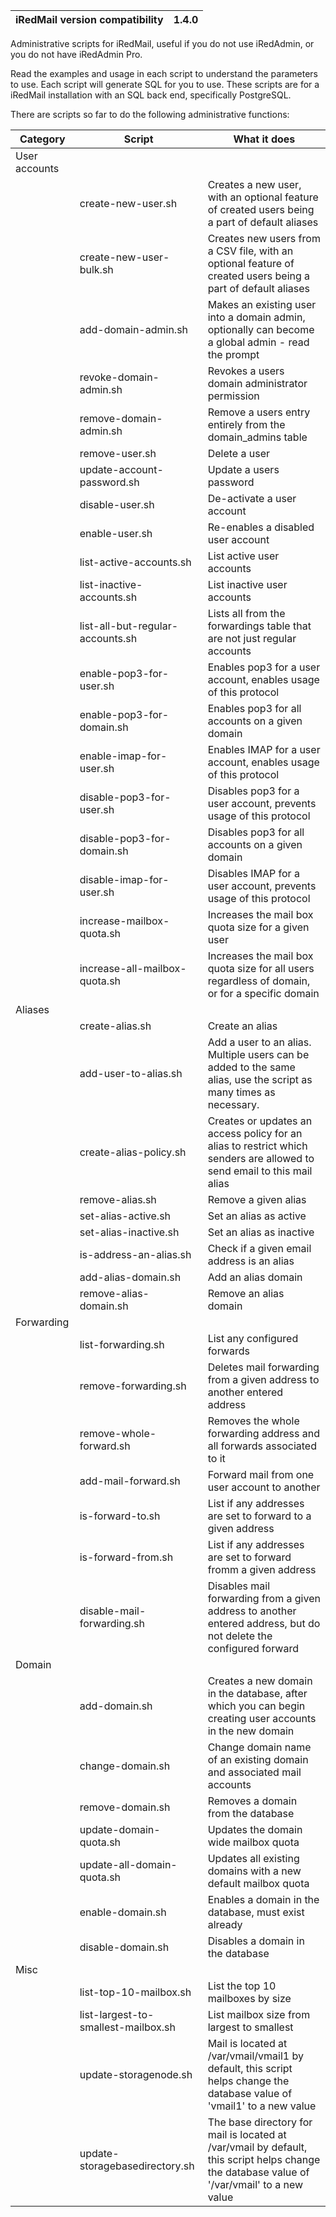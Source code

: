 | iRedMail version compatibility  | 1.4.0 |
| ------------- | ------------- |

Administrative scripts for iRedMail, useful if you do not use iRedAdmin, or you do not have iRedAdmin Pro.

Read the examples and usage in each script to understand the parameters to use. Each script will generate SQL for you to use. These scripts are for a iRedMail installation with an SQL back end, specifically PostgreSQL.

There are scripts so far to do the following administrative functions:

| Category      | Script                              | What it does                                                                                                                                |
| ------------- | ----------------------------------- | ------------------------------------------------------------------------------------------------------------------------------------------- |
| User accounts |                                     |                                                                                                                                             |
|               | create-new-user.sh                  | Creates a new user, with an optional feature of created users being a part of default aliases												                        |
|               | create-new-user-bulk.sh             | Creates new users from a CSV file, with an optional feature of created users being a part of default aliases					                			|
|	        			| add-domain-admin.sh		        		  | Makes an existing user into a domain admin, optionally can become a global admin - read the prompt							                            |																
|        				| revoke-domain-admin.sh			        | Revokes a users domain administrator permission																								                                              |
|				        | remove-domain-admin.sh			        | Remove a users entry entirely from the domain_admins table																					                                        |
|               | remove-user.sh                      | Delete a user                                                                                                                               |
|               | update-account-password.sh          | Update a users password                                                                                                                     |
|               | disable-user.sh                     | De-activate a user account                                                                                                                  |
|               | enable-user.sh                      | Re-enables a disabled user account                                                                                                          |
|               | list-active-accounts.sh             | List active user accounts                                                                                                                   |
|               | list-inactive-accounts.sh           | List inactive user accounts                                                                                                                 |
|               | list-all-but-regular-accounts.sh    | Lists all from the forwardings table that are not just regular accounts                                                                     |
|               | enable-pop3-for-user.sh             | Enables pop3 for a user account, enables usage of this protocol                                                                             |
|               | enable-pop3-for-domain.sh           | Enables pop3 for all accounts on a given domain                                                                                             |
|               | enable-imap-for-user.sh             | Enables IMAP for a user account, enables usage of this protocol                                                                             |
|               | disable-pop3-for-user.sh            | Disables pop3 for a user account, prevents usage of this protocol                                                                           |
|               | disable-pop3-for-domain.sh          | Disables pop3 for all accounts on a given domain                                                                                            |
|               | disable-imap-for-user.sh            | Disables IMAP for a user account, prevents usage of this protocol                                                                           |
|               | increase-mailbox-quota.sh           | Increases the mail box quota size for a given user																							                                            |
|               | increase-all-mailbox-quota.sh       | Increases the mail box quota size for all users regardless of domain, or for a specific domain                                              |
| Aliases       |                                     |                                                                                                                                             |
|               | create-alias.sh                     | Create an alias                                                                                                                             |
|               | add-user-to-alias.sh                | Add a user to an alias. Multiple users can be added to the same alias, use the script as many times as necessary.                           |
|               | create-alias-policy.sh              | Creates or updates an access policy for an alias to restrict which senders are allowed to send email to this mail alias                     |
|               | remove-alias.sh                     | Remove a given alias                                                                                                                        |
|               | set-alias-active.sh                 | Set an alias as active                                                                                                                      |
|               | set-alias-inactive.sh               | Set an alias as inactive                                                                                                                    |
|               | is-address-an-alias.sh              | Check if a given email address is an alias                                                                                                  |
|               | add-alias-domain.sh                 | Add an alias domain                                                                                                                         |
|               | remove-alias-domain.sh              | Remove an alias domain                                                                                                                      |
| Forwarding    |                                     |                                                                                                                                             |
|               | list-forwarding.sh                  | List any configured forwards                                                                                                                |
|               | remove-forwarding.sh                | Deletes mail forwarding from a given address to another entered address                                                                     |
|				        | remove-whole-forward.sh			        | Removes the whole forwarding address and all forwards associated to it																		                                  |
|               | add-mail-forward.sh                 | Forward mail from one user account to another                                                                                               |
|               | is-forward-to.sh                    | List if any addresses are set to forward to a given address                                                                                 |
|               | is-forward-from.sh                  | List if any addresses are set to forward fromm a given address                                                                              |
|               | disable-mail-forwarding.sh          | Disables mail forwarding from a given address to another entered address, but do not delete the configured forward                          |
| Domain        |                                     |                                                                                                                                             |
|               | add-domain.sh                       | Creates a new domain in the database, after which you can begin creating user accounts in the new domain                                    |
|               | change-domain.sh                    | Change domain name of an existing domain and associated mail accounts																		                                    |
|               | remove-domain.sh                    | Removes a domain from the database																											                                                    |
|               | update-domain-quota.sh              | Updates the domain wide mailbox quota																										                                                    |
|               | update-all-domain-quota.sh          | Updates all existing domains with a new default mailbox quota                                                                               |
|               | enable-domain.sh                    | Enables a domain in the database, must exist already                                                                                        |
|               | disable-domain.sh                   | Disables a domain in the database                                                                                                           |
| Misc          |                                     |                                                                                                                                             |
|               | list-top-10-mailbox.sh              | List the top 10 mailboxes by size                                                                                                           |
|               | list-largest-to-smallest-mailbox.sh | List mailbox size from largest to smallest                                                                                                  |
|               | update-storagenode.sh               | Mail is located at /var/vmail/vmail1 by default, this script helps change the database value of 'vmail1' to a new value                     |
|               | update-storagebasedirectory.sh      | The base directory for mail is located at /var/vmail by default, this script helps change the database value of '/var/vmail' to a new value |

